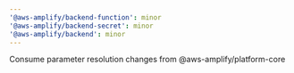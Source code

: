```yaml
---
'@aws-amplify/backend-function': minor
'@aws-amplify/backend-secret': minor
'@aws-amplify/backend': minor
---
```


Consume parameter resolution changes from @aws-amplify/platform-core
